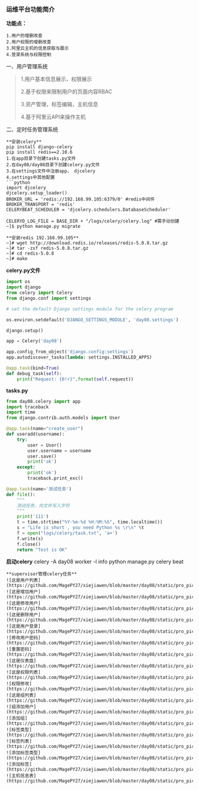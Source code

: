 ### 运维平台功能简介

**功能点：**
```
1.用户的增删改查
2.用户权限的增删改查
3.阿里云主机的信息获取与展示
4.登录系统与权限控制
```
一、用户管理系统

>1.用户基本信息展示，权限展示
>
>2.基于权限来限制用户的页面内容RBAC
>
>3.资产管理，标签编辑，主机信息
>
>4.基于阿里云API来操作主机

二、定时任务管理系统
```
**安装celery**
pip install django-celery
pip install redis==2.10.6
1.在app目录下创建tasks.py文件
2.在day08/day08目录下创建celery.py文件
3.在settings文件中注册app， djcelery
4.settings中其他配置
```python
import djcelery
djcelery.setup_loader()
BROKER_URL = 'redis://192.168.99.105:6379/0' #redis中间件
BROKER_TRANSPORT = 'redis'
CELERYBEAT_SCHEDULER = 'djcelery.schedulers.DatabaseScheduler'

CELERYD_LOG_FILE = BASE_DIR + "/logs/celery/celery.log" #需手动创建
~]$ python manage.py migrate

**安装redis 192.168.99.105**
~]# wget http://download.redis.io/releases/redis-5.0.8.tar.gz
~]# tar -zxf redis-5.0.8.tar.gz
~]# cd redis-5.0.8
~]# make

```
**celery.py文件**
```python
import os
import django
from celery import Celery
from django.conf import settings

# set the default Django settings module for the celery program

os.environ.setdefault('DJANGO_SETTINGS_MODULE', 'day08.settings')

django.setup()

app = Celery('day08')

app.config_from_object('django.config:settings')
app.autodiscover_tasks(lambda: settings.INSTALLED_APPS)

@app.task(bind=True)
def debug_task(self):
    print("Request: {0!r}".format(self.request))

```
**tasks.py**
```python
from day08.celery import app
import traceback
import time
from django.contrib.auth.models import User

@app.task(name="create_user")
def useradd(username):
    try:
        user = User()
        user.username = username
        user.save()
        print('ok')
    except:
        print('ok')
        traceback.print_exc()

@app.task(name='测试任务')
def file():
    """
    测试任务，向文件写入字符
    """
    print('111')
    t = time.strtime("%Y-%m-%d %H:%M:%S", time.localtime())
    s = "Life is short , you need Python %s \r\n" %t
    f = open("logs/celery/task.txt", 'a+')
    f.write(s)
    f.close()
    return "Test is OK"
```

**启动celery**
celery -A day08 worker -l info
python manage.py celery beat
```
**supervisor管理celery任务**
![这是用户列表](https://github.com/MagePY27/xiejiawen/blob/master/day08/static/pro_picture/user_list.jpg)
![这是增加用户](https://github.com/MagePY27/xiejiawen/blob/master/day08/static/pro_picture/user_add.jpg)
![这是修改用户](https://github.com/MagePY27/xiejiawen/blob/master/day08/static/pro_picture/user_modefy.jpg)
![这是删除用户](https://github.com/MagePY27/xiejiawen/blob/master/day08/static/pro_picture/user_delete.jpg)
![这是用户登录](https://github.com/MagePY27/xiejiawen/blob/master/day08/static/pro_picture/user_login.jpg)
![修改用户密码](https://github.com/MagePY27/xiejiawen/blob/master/day08/static/pro_picture/change_password.jpg)
![重置密码](https://github.com/MagePY27/xiejiawen/blob/master/day08/static/pro_picture/reset_user_password.jpg)
![这是仪表盘](https://github.com/MagePY27/xiejiawen/blob/master/day08/static/pro_picture/index_page.jpg)
![这是权限列表](https://github.com/MagePY27/xiejiawen/blob/master/day08/static/pro_picture/permission_list.jpg)
![权限修改](https://github.com/MagePY27/xiejiawen/blob/master/day08/static/pro_picture/user_permission_modefy.jpg)
![这是组列表](https://github.com/MagePY27/xiejiawen/blob/master/day08/static/pro_picture/group_list.jpg)
![组添加用户](https://github.com/MagePY27/xiejiawen/blob/master/day08/static/pro_picture/group_add_user.jpg)
![添加组](https://github.com/MagePY27/xiejiawen/blob/master/day08/static/pro_picture/group_add.jpg)
![标签类型](https://github.com/MagePY27/xiejiawen/blob/master/day08/static/pro_picture/tag_type_list.jpg)
![标签列表](https://github.com/MagePY27/xiejiawen/blob/master/day08/static/pro_picture/tag_list.jpg)
![添加标签类型](https://github.com/MagePY27/xiejiawen/blob/master/day08/static/pro_picture/add_tag_type.jpg)
![添加标签](https://github.com/MagePY27/xiejiawen/blob/master/day08/static/pro_picture/add_a_tag.jpg)
![主机信息表](https://github.com/MagePY27/xiejiawen/blob/master/day08/static/pro_picture/host_info_and_manage.jpg)
